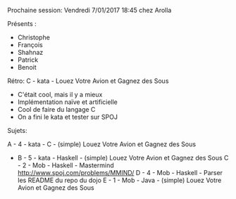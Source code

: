 Prochaine session: Vendredi 7/01/2017 18:45 
chez Arolla

Présents :
- Christophe
- François
- Shahnaz
- Patrick
- Benoit

Rétro: C - kata - Louez Votre Avion et Gagnez des Sous
- C'était cool, mais il y a mieux
- Implémentation naïve et artificielle
- Cool de faire du langage C
- On a fini le kata et tester sur SPOJ

Sujets:

A - 4 - kata - C - (simple) Louez Votre Avion et Gagnez des Sous 
* B - 5 - kata - Haskell - (simple) Louez Votre Avion et Gagnez des Sous 
C - 2 - Mob - Haskell - Mastermind http://www.spoj.com/problems/MMIND/
D - 4 - Mob - Haskell - Parser les README du repo du dojo 
E - 1 - Mob - Java - (simple) Louez Votre Avion et Gagnez des Sous 
